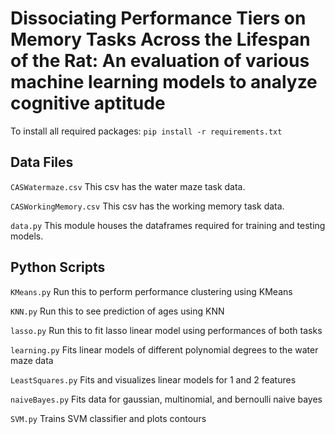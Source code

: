 # Dissociating Performance Tiers on Memory Tasks Across the Lifespan of the Rat: An evaluation of various machine learning models to analyze cognitive aptitude

To install all required packages:
`pip install -r requirements.txt`



Data Files
--------------


`CASWatermaze.csv`
This csv has the water maze task data.


`CASWorkingMemory.csv`
This csv has the working memory task data.


`data.py`
This module houses the dataframes required for training and testing models.



Python Scripts
----------------


`KMeans.py` 
Run this to perform performance clustering using KMeans


`KNN.py` 
Run this to see prediction of ages using KNN


`lasso.py`
Run this to fit lasso linear model using performances of both tasks 


`learning.py` 
Fits linear models of different polynomial degrees to the water maze data


`LeastSquares.py` 
Fits and visualizes linear models for 1 and 2 features


`naiveBayes.py` 
Fits data for gaussian, multinomial, and bernoulli naive bayes


`SVM.py` 
Trains SVM classifier and plots contours
